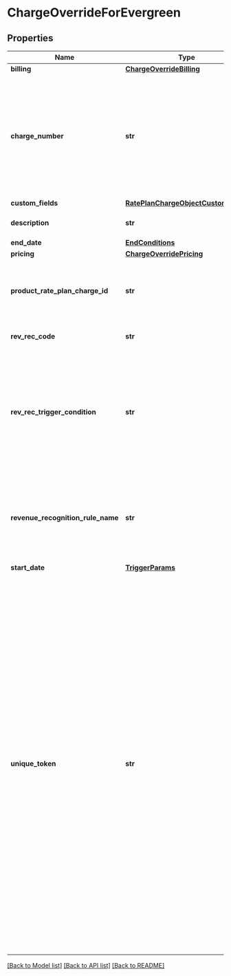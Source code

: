 # ChargeOverrideForEvergreen

## Properties
Name | Type | Description | Notes
------------ | ------------- | ------------- | -------------
**billing** | [**ChargeOverrideBilling**](ChargeOverrideBilling.md) |  | [optional] 
**charge_number** | **str** | Charge number of the charge. For example, C-00000307.  If you do not set this field, Zuora will generate the charge number.  | [optional] 
**custom_fields** | [**RatePlanChargeObjectCustomFields**](RatePlanChargeObjectCustomFields.md) |  | [optional] 
**description** | **str** | Description of the charge.  | [optional] 
**end_date** | [**EndConditions**](EndConditions.md) |  | [optional] 
**pricing** | [**ChargeOverridePricing**](ChargeOverridePricing.md) |  | [optional] 
**product_rate_plan_charge_id** | **str** | Internal identifier of the product rate plan charge that the charge is based on.  | 
**rev_rec_code** | **str** | Revenue Recognition Code  | [optional] 
**rev_rec_trigger_condition** | **str** | Specifies the revenue recognition trigger condition.    * &#x60;Contract Effective Date&#x60;    * &#x60;Service Activation Date&#x60;   * &#x60;Customer Acceptance Date&#x60;  | [optional] 
**revenue_recognition_rule_name** | **str** | Specifies the revenue recognition rule.    * &#x60;Recognize upon invoicing&#x60;    * &#x60;Recognize daily over time&#x60;  | [optional] 
**start_date** | [**TriggerParams**](TriggerParams.md) |  | [optional] 
**unique_token** | **str** | Unique identifier for the charge. This identifier enables you to refer to the charge before the charge has an internal identifier in Zuora.  For instance, suppose that you want to use a single order to add a product to a subscription and later update the same product. When you add the product, you can set a unique identifier for the charge. Then when you update the product, you can use the same unique identifier to specify which charge to modify.  | [optional] 

[[Back to Model list]](../README.md#documentation-for-models) [[Back to API list]](../README.md#documentation-for-api-endpoints) [[Back to README]](../README.md)



